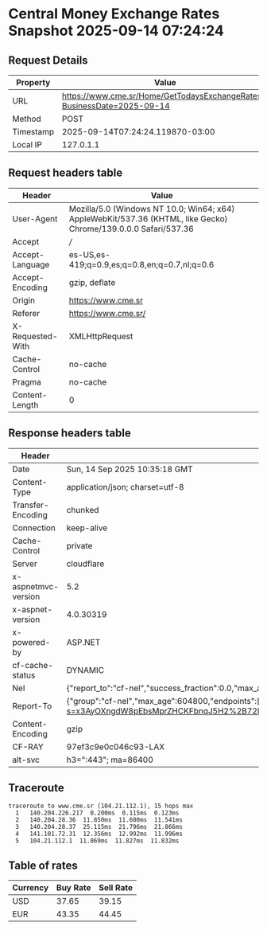 # Central Money Exchange Rates Snapshot 2025-09-14 07:24:24
## Request Details

| Property | Value |
|----------|-------|
| URL | https://www.cme.sr/Home/GetTodaysExchangeRates/?BusinessDate=2025-09-14 |
| Method | POST |
| Timestamp | 2025-09-14T07:24:24.119870-03:00 |
| Local IP | 127.0.1.1 |
    
## Request headers table

| Header | Value |
|--------|-------|
| User-Agent | Mozilla/5.0 (Windows NT 10.0; Win64; x64) AppleWebKit/537.36 (KHTML, like Gecko) Chrome/139.0.0.0 Safari/537.36 |
| Accept | */* |
| Accept-Language | es-US,es-419;q=0.9,es;q=0.8,en;q=0.7,nl;q=0.6 |
| Accept-Encoding | gzip, deflate |
| Origin | https://www.cme.sr |
| Referer | https://www.cme.sr/ |
| X-Requested-With | XMLHttpRequest |
| Cache-Control | no-cache |
| Pragma | no-cache |
| Content-Length | 0 |

    
## Response headers table
| Header | Value |
|--------|-------|
| Date | Sun, 14 Sep 2025 10:35:18 GMT |
| Content-Type | application/json; charset=utf-8 |
| Transfer-Encoding | chunked |
| Connection | keep-alive |
| Cache-Control | private |
| Server | cloudflare |
| x-aspnetmvc-version | 5.2 |
| x-aspnet-version | 4.0.30319 |
| x-powered-by | ASP.NET |
| cf-cache-status | DYNAMIC |
| Nel | {"report_to":"cf-nel","success_fraction":0.0,"max_age":604800} |
| Report-To | {"group":"cf-nel","max_age":604800,"endpoints":[{"url":"https://a.nel.cloudflare.com/report/v4?s=x3AyOXngdW8pEbsMprZHCKFbnqJ5H2%2B72HS8AFt4DvMlVRmgmk4%2FiNJRLR30qIfmnEujUCk1zaGSok67l%2ByJFcf3HBzzt8Sj0o0%3D"}]} |
| Content-Encoding | gzip |
| CF-RAY | 97ef3c9e0c046c93-LAX |
| alt-svc | h3=":443"; ma=86400 |

## Traceroute 

```
traceroute to www.cme.sr (104.21.112.1), 15 hops max
  1   140.204.226.217  0.200ms  0.115ms  0.123ms 
  2   140.204.28.36  11.850ms  11.600ms  11.541ms 
  3   140.204.28.37  25.115ms  21.796ms  21.866ms 
  4   141.101.72.31  12.356ms  12.992ms  11.996ms 
  5   104.21.112.1  11.869ms  11.827ms  11.832ms 

```


## Table of rates

| Currency | Buy Rate | Sell Rate |
|----------|----------|-----------|
| USD | 37.65 | 39.15 |
| EUR | 43.35 | 44.45 |
